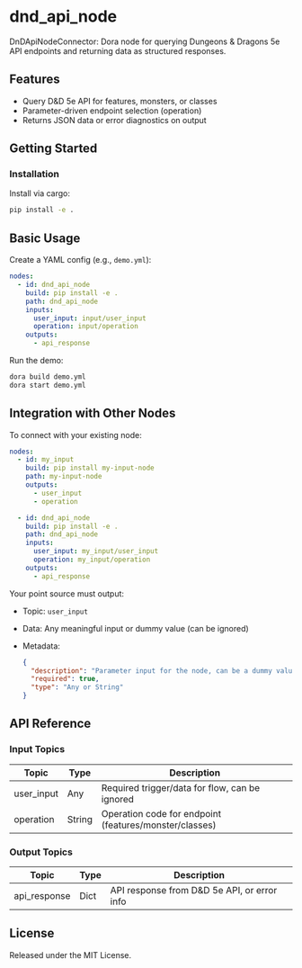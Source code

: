 # dnd_api_node

DnDApiNodeConnector: Dora node for querying Dungeons & Dragons 5e API endpoints and returning data as structured responses.

## Features
- Query D&D 5e API for features, monsters, or classes
- Parameter-driven endpoint selection (operation)
- Returns JSON data or error diagnostics on output

## Getting Started

### Installation
Install via cargo:
```bash
pip install -e .
```

## Basic Usage

Create a YAML config (e.g., `demo.yml`):

```yaml
nodes:
  - id: dnd_api_node
    build: pip install -e .
    path: dnd_api_node
    inputs:
      user_input: input/user_input
      operation: input/operation
    outputs:
      - api_response
```

Run the demo:

```bash
dora build demo.yml
dora start demo.yml
```


## Integration with Other Nodes

To connect with your existing node:

```yaml
nodes:
  - id: my_input
    build: pip install my-input-node
    path: my-input-node
    outputs:
      - user_input
      - operation

  - id: dnd_api_node
    build: pip install -e .
    path: dnd_api_node
    inputs:
      user_input: my_input/user_input
      operation: my_input/operation
    outputs:
      - api_response
```

Your point source must output:

* Topic: `user_input`
* Data: Any meaningful input or dummy value (can be ignored)
* Metadata:

  ```json
  {
    "description": "Parameter input for the node, can be a dummy value. Required for triggering.",
    "required": true,
    "type": "Any or String"
  }
  ```

## API Reference

### Input Topics

| Topic         | Type   | Description                                    |
| -------------| ------ | ---------------------------------------------- |
| user_input    | Any    | Required trigger/data for flow, can be ignored |
| operation     | String | Operation code for endpoint (features/monster/classes) |

### Output Topics

| Topic        | Type   | Description                                   |
| ------------ | ------ | --------------------------------------------- |
| api_response | Dict   | API response from D&D 5e API, or error info   |


## License

Released under the MIT License.
